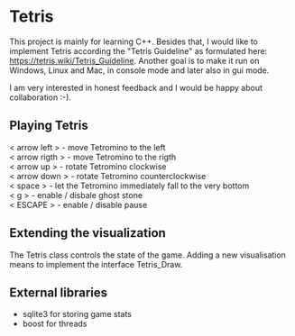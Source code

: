 # Tetris

This project is mainly for learning C++. Besides that, I would like to implement Tetris according the "Tetris Guideline" as formulated here:
https://tetris.wiki/Tetris_Guideline. Another goal is to make it run on Windows, Linux and Mac, in console mode and later also in gui mode. 

I am very interested in honest feedback and I would be happy about collaboration :-).

## Playing Tetris
< arrow left >  - move Tetromino to the left  
< arrow rigth > - move Tetromino to the rigth  
< arrow up >    - rotate Tetromino clockwise  
< arrow down >  - rotate Tetromino counterclockwise  
< space >       - let the Tetromino immediately fall to the very bottom  
< g >           - enable / disbale ghost stone  
< ESCAPE >      - enable / disable pause  


## Extending the visualization
The Tetris class controls the state of the game. Adding a new visualisation means to implement the interface Tetris_Draw.

## External libraries
- sqlite3 for storing game stats
- boost for threads
